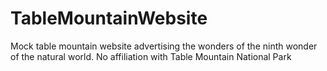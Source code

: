 # TableMountainWebsite
Mock table mountain website  advertising the wonders of the ninth wonder of the natural world.  No affiliation with Table Mountain National Park
